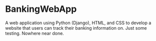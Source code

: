 # BankingWebApp
A web application using Python (Django), HTML, and CSS to develop a website that users can track their banking information on. Just some testing. Nowhere near done. 

